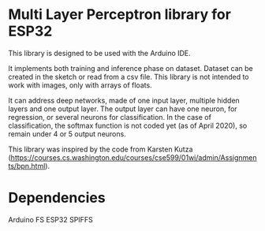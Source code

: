 # Multi Layer Perceptron library for ESP32
This library is designed to be used with the Arduino IDE.

It implements both training and inference phase on dataset. Dataset can be created in the sketch or read from a csv file. This library is not intended to work with images, only with arrays of floats.

It can address deep networks, made of one input layer, multiple hidden layers and one output layer. The output layer can have one neuron, for regression, or several neurons for classification. In the case of classification, the softmax function is not coded yet (as of April 2020), so remain under 4 or 5 output neurons.

This library was inspired by the code from Karsten Kutza (https://courses.cs.washington.edu/courses/cse599/01wi/admin/Assignments/bpn.html).

# Dependencies
Arduino FS
ESP32 SPIFFS
